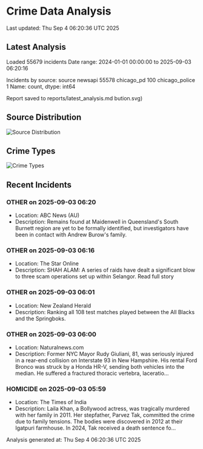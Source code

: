 # Crime Data Analysis
Last updated: Thu Sep  4 06:20:36 UTC 2025

## Latest Analysis

Loaded 55679 incidents
Date range: 2024-01-01 00:00:00 to 2025-09-03 06:20:16

Incidents by source:
source
newsapi           55578
chicago_pd          100
chicago_police        1
Name: count, dtype: int64

Report saved to reports/latest_analysis.md
bution.svg)

## Source Distribution
![Source Distribution](images/source_distribution.svg)

## Crime Types
![Crime Types](images/crime_types.svg)

## Recent Incidents

### OTHER on 2025-09-03 06:20
- Location: ABC News (AU)
- Description: Remains found at Maidenwell in Queensland's South Burnett region are yet to be formally identified, but investigators have been in contact with Andrew Burow's family.


### OTHER on 2025-09-03 06:16
- Location: The Star Online
- Description: SHAH ALAM: A series of raids have dealt a significant blow to three scam operations set up within Selangor. Read full story


### OTHER on 2025-09-03 06:01
- Location: New Zealand Herald
- Description: Ranking all 108 test matches played between the All Blacks and the Springboks.


### OTHER on 2025-09-03 06:00
- Location: Naturalnews.com
- Description: Former NYC Mayor Rudy Giuliani, 81, was seriously injured in a rear-end collision on Interstate 93 in New Hampshire. His rental Ford Bronco was struck by a Honda HR-V, sending both vehicles into the median. He suffered a fractured thoracic vertebra, laceratio…


### HOMICIDE on 2025-09-03 05:59
- Location: The Times of India
- Description: Laila Khan, a Bollywood actress, was tragically murdered with her family in 2011. Her stepfather, Parvez Tak, committed the crime due to family tensions. The bodies were discovered in 2012 at their Igatpuri farmhouse. In 2024, Tak received a death sentence fo…

Analysis generated at: Thu Sep  4 06:20:36 UTC 2025
